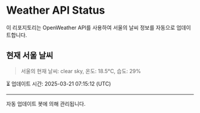 
# Weather API Status

이 리포지토리는 OpenWeather API를 사용하여 서울의 날씨 정보를 자동으로 업데이트합니다.

## 현재 서울 날씨
> 서울의 현재 날씨: clear sky, 온도: 18.5°C, 습도: 29%

⏳ 업데이트 시간: 2025-03-21 07:15:12 (UTC)

---
자동 업데이트 봇에 의해 관리됩니다.
